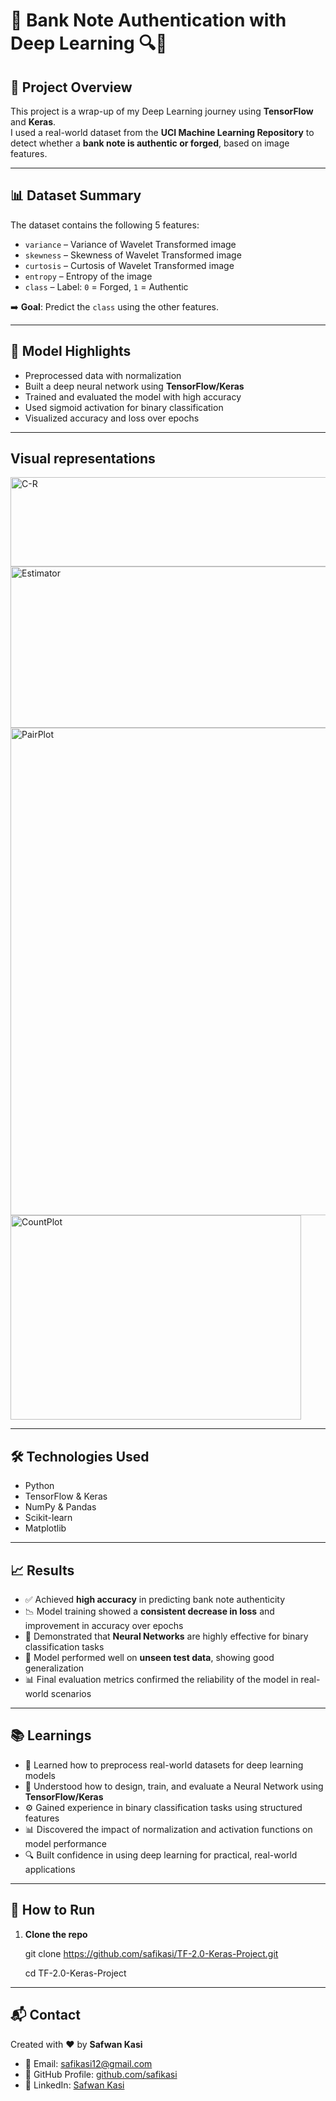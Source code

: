 # 💸 Bank Note Authentication with Deep Learning 🔍🧠

## 📌 Project Overview

This project is a wrap-up of my Deep Learning journey using **TensorFlow** and **Keras**.  
I used a real-world dataset from the **UCI Machine Learning Repository** to detect whether a **bank note is authentic or forged**, based on image features.

---

## 📊 Dataset Summary

The dataset contains the following 5 features:

- `variance` – Variance of Wavelet Transformed image  
- `skewness` – Skewness of Wavelet Transformed image  
- `curtosis` – Curtosis of Wavelet Transformed image  
- `entropy` – Entropy of the image  
- `class` – Label: `0` = Forged, `1` = Authentic  

➡️ **Goal**: Predict the `class` using the other features.

---

## 🧠 Model Highlights

- Preprocessed data with normalization
- Built a deep neural network using **TensorFlow/Keras**
- Trained and evaluated the model with high accuracy
- Used sigmoid activation for binary classification
- Visualized accuracy and loss over epochs

---

## Visual representations
<img width="563" height="143" alt="C-R" src="https://github.com/user-attachments/assets/3c9b1c26-42ef-4603-982e-5362d22ed6ed" />
<img width="966" height="258" alt="Estimator" src="https://github.com/user-attachments/assets/65e517c3-41d1-4eab-85a2-d3b2eae28f20" />
<img width="792" height="780" alt="PairPlot" src="https://github.com/user-attachments/assets/be8567bb-43f7-499f-80f6-9a2da3802592" />
<img width="465" height="327" alt="CountPlot" src="https://github.com/user-attachments/assets/c505e55d-621d-493a-851e-c0a8d6632879" />

---

## 🛠️ Technologies Used

- Python
- TensorFlow & Keras
- NumPy & Pandas
- Scikit-learn
- Matplotlib

---

## 📈 Results

- ✅ Achieved **high accuracy** in predicting bank note authenticity  
- 📉 Model training showed a **consistent decrease in loss** and improvement in accuracy over epochs  
- 🧠 Demonstrated that **Neural Networks** are highly effective for binary classification tasks  
- 🧪 Model performed well on **unseen test data**, showing good generalization  
- 📊 Final evaluation metrics confirmed the reliability of the model in real-world scenarios

---

## 📚 Learnings

- 📌 Learned how to preprocess real-world datasets for deep learning models  
- 🧠 Understood how to design, train, and evaluate a Neural Network using **TensorFlow/Keras**  
- ⚙️ Gained experience in binary classification tasks using structured features  
- 📊 Discovered the impact of normalization and activation functions on model performance  
- 🔍 Built confidence in using deep learning for practical, real-world applications

---

## 🚀 How to Run

1. **Clone the repo**  

   git clone https://github.com/safikasi/TF-2.0-Keras-Project.git
   
   cd TF-2.0-Keras-Project

---

## 📬 Contact

Created with ❤️ by **Safwan Kasi**

- 📧 Email: safikasi12@gmail.com  
- 🔗 GitHub Profile: [github.com/safikasi](https://github.com/safikasi)  
- 💼 LinkedIn: [Safwan Kasi](https://www.linkedin.com/in/safwan-kasi-2b5358292/)

